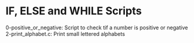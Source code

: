 # IF, ELSE and WHILE Scripts
0-positive_or_negative: Script to check tif a number is positive or negative
2-print_alphabet.c: Print small lettered alphabets
